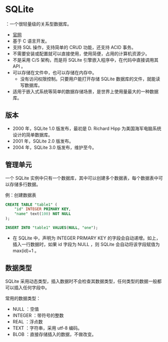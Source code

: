 # SQLite

：一个很轻量级的关系型数据库。
- [官网](https://www.sqlite.org/index.html)
- 基于 C 语言开发。
- 支持 SQL 操作，支持简单的 CRUD 功能，还支持 ACID 事务。
- 不需要安装或配置就可以直接使用，使用简便，占用的计算机资源少。
- 不是采用 C/S 架构，而是将 SQLite 引擎嵌入程序中，在代码中直接调用其 API 。
- 可以存储在文件中，也可以存储在内存中。
  - 没有访问权限控制。只要用户能打开存储 SQLite 数据库的文件，就能读写数据库。
- 适用于嵌入式系统等简单的数据存储场景，是世界上使用量最大的一种数据库。

## 版本

- 2000 年，SQLite 1.0 版发布，最初是 D. Richard Hipp 为美国海军电脑系统设计的简单数据库。
- 2001 年，SQLite 2.0 版发布。
- 2004 年，SQLite 3.0 版发布，维护至今。

## 管理单元

一个 SQLite 实例中只有一个数据库，其中可以创建多个数据表，每个数据表中可以存储多行数据。

例：创建数据表
```sql
CREATE TABLE "table1" (
    "id" INTEGER PRIMARY KEY,
    "name" text(100) NOT NULL
);

INSERT INTO "table1" VALUES(NULL, "one");
```
- 在 SQLite 中，声明为 INTEGER PRIMARY KEY 的字段会自动递增。如上，插入一行数据时，如果 id 字段为 NULL ，则 SQLite 会自动将该字段赋值为 max(id)+1 。

## 数据类型

SQLite 采用动态类型，插入数据时不会检查其数据类型，任何类型的数据一般都可以插入任何字段中。

常用的数据类型：
- NULL ：空值
- INTEGER ：带符号的整数
- REAL ：浮点数
- TEXT ：字符串，采用 utf-8 编码。
- BLOB ：直接存储插入的数据，不做改变。
